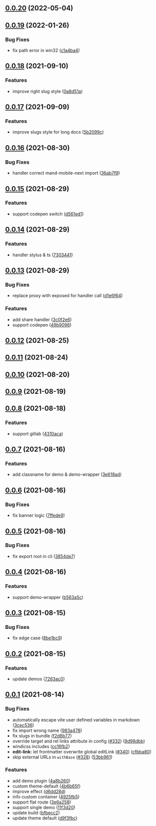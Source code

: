 ## [0.0.20](https://github.com/zouhangwithsweet/fisand-doc/compare/v0.0.19...v0.0.20) (2022-05-04)

## [0.0.19](https://github.com/zouhangwithsweet/fisand-doc/compare/v0.0.18...v0.0.19) (2022-01-26)

### Bug Fixes

- fix path error in win32 ([c1a4ba4](https://github.com/zouhangwithsweet/fisand-doc/commit/c1a4ba4966032ea0c9210ec24191307676f8b7a6))

## [0.0.18](https://github.com/zouhangwithsweet/fisand-doc/compare/v0.0.17...v0.0.18) (2021-09-10)

### Features

- improve right slug style ([0a8d51a](https://github.com/zouhangwithsweet/fisand-doc/commit/0a8d51a0d5cad7bb479fe02d865d822eef79e16a))

## [0.0.17](https://github.com/zouhangwithsweet/fisand-doc/compare/v0.0.16...v0.0.17) (2021-09-09)

### Features

- improve slugs style for long docs ([5b2099c](https://github.com/zouhangwithsweet/fisand-doc/commit/5b2099caf5c3f2bcf7ebc1e9c92affbf3a43b708))

## [0.0.16](https://github.com/zouhangwithsweet/fisand-doc/compare/v0.0.15...v0.0.16) (2021-08-30)

### Bug Fixes

- handler correct mand-mobile-next import ([36ab7f9](https://github.com/zouhangwithsweet/fisand-doc/commit/36ab7f9e3a9178f79a507bda39c299797b187354))

## [0.0.15](https://github.com/zouhangwithsweet/fisand-doc/compare/v0.0.14...v0.0.15) (2021-08-29)

### Features

- support codepen switch ([d561ed1](https://github.com/zouhangwithsweet/fisand-doc/commit/d561ed1615c81554dcbfd8925f90a9e6bd0f1498))

## [0.0.14](https://github.com/zouhangwithsweet/fisand-doc/compare/v0.0.13...v0.0.14) (2021-08-29)

### Features

- handler stylus & ts ([7303441](https://github.com/zouhangwithsweet/fisand-doc/commit/7303441869e29c846358702c75d98d60f48b4b7f))

## [0.0.13](https://github.com/zouhangwithsweet/fisand-doc/compare/v0.0.12...v0.0.13) (2021-08-29)

### Bug Fixes

- replace proxy with exposed for handler call ([d1e6f64](https://github.com/zouhangwithsweet/fisand-doc/commit/d1e6f64c6d218f5b48c731a6ee0335663596aea9))

### Features

- add share handler ([3c0f2e6](https://github.com/zouhangwithsweet/fisand-doc/commit/3c0f2e6f2746ade84507b50fb314c02fe7de21bb))
- support codepen ([49b9096](https://github.com/zouhangwithsweet/fisand-doc/commit/49b9096d6a57effc150cd60e931573928f007ff1))

## [0.0.12](https://github.com/zouhangwithsweet/fisand-doc/compare/v0.0.11...v0.0.12) (2021-08-25)

## [0.0.11](https://github.com/zouhangwithsweet/fisand-doc/compare/v0.0.10...v0.0.11) (2021-08-24)

## [0.0.10](https://github.com/zouhangwithsweet/fisand-doc/compare/v0.0.9...v0.0.10) (2021-08-20)

## [0.0.9](https://github.com/zouhangwithsweet/fisand-doc/compare/v0.0.8...v0.0.9) (2021-08-19)

## [0.0.8](https://github.com/vuejs/vitepress/compare/v0.0.7...v0.0.8) (2021-08-18)

### Features

- support gitlab ([4310aca](https://github.com/vuejs/vitepress/commit/4310aca3a4e30560cddb001a6600c2c5562dd2e5))

## [0.0.7](https://github.com/vuejs/vitepress/compare/v0.0.6...v0.0.7) (2021-08-16)

### Features

- add classname for demo & demo-wrapper ([3e618ad](https://github.com/vuejs/vitepress/commit/3e618adc0ba3161ccfe806a7d2f7931bf7916388))

## [0.0.6](https://github.com/vuejs/vitepress/compare/v0.0.5...v0.0.6) (2021-08-16)

### Bug Fixes

- fix banner logic ([7ffede9](https://github.com/vuejs/vitepress/commit/7ffede92188d3d1bcbf3d87698f69b0a6f41cd97))

## [0.0.5](https://github.com/vuejs/vitepress/compare/v0.0.4...v0.0.5) (2021-08-16)

### Bug Fixes

- fix export root in cli ([3854de7](https://github.com/vuejs/vitepress/commit/3854de7f7b910725126209c1b1b1f9af9f6aabf5))

## [0.0.4](https://github.com/vuejs/vitepress/compare/v0.0.3...v0.0.4) (2021-08-16)

### Features

- support demo-wrapper ([b563a5c](https://github.com/vuejs/vitepress/commit/b563a5cc9babdc084a4572337b00f656beda0fb1))

## [0.0.3](https://github.com/vuejs/vitepress/compare/v0.0.2...v0.0.3) (2021-08-15)

### Bug Fixes

- fix edge case ([8be1bc9](https://github.com/vuejs/vitepress/commit/8be1bc9a6e2f49a5e275f60797802feaa4cf0476))

## [0.0.2](https://github.com/vuejs/vitepress/compare/v0.0.1...v0.0.2) (2021-08-15)

### Features

- update demos ([7263ac0](https://github.com/vuejs/vitepress/commit/7263ac08b6413c75ac5f0878d86babcfd629e389))

## [0.0.1](https://github.com/vuejs/vitepress/compare/v0.15.5...v0.0.1) (2021-08-14)

### Bug Fixes

- automatically escape vite user defined variables in markdown ([3cec536](https://github.com/vuejs/vitepress/commit/3cec536c1f3d5d027ee16cd0629f84461e565096))
- fix import wrong name ([983a478](https://github.com/vuejs/vitepress/commit/983a4789c62eafbcac8ae3d3b809001b77dc5f60))
- fix slugs in bundle ([f2d8b77](https://github.com/vuejs/vitepress/commit/f2d8b7779a7d0f05bc3490b62629666a8c47530b))
- override target and rel links attribute in config ([#332](https://github.com/vuejs/vitepress/issues/332)) ([9d98dbb](https://github.com/vuejs/vitepress/commit/9d98dbbe60d477a78d6dc0e80d16fdddedcd4ed5))
- windicss includes ([cc16fb2](https://github.com/vuejs/vitepress/commit/cc16fb262d981fb93672aa0534289367432969c1))
- **edit-link:** let frontmatter overwrite global editLink ([#340](https://github.com/vuejs/vitepress/issues/340)) ([cfbba80](https://github.com/vuejs/vitepress/commit/cfbba80a0a6e33bcb2ca3d4450fb9624dcd6d140))
- skip external URLs in `withBase` ([#328](https://github.com/vuejs/vitepress/issues/328)) ([53bb961](https://github.com/vuejs/vitepress/commit/53bb961a925cbafe53730450c5b069e255b54e03))

### Features

- add demo plugin ([4a8b260](https://github.com/vuejs/vitepress/commit/4a8b260ccf4fe7f5f03146d87cec7c72feac89b4))
- custom theme-default ([4b6b65f](https://github.com/vuejs/vitepress/commit/4b6b65f48cae85d204a6e88b9fad2c6a8c4c00b6))
- improve effect ([d6dd28d](https://github.com/vuejs/vitepress/commit/d6dd28d808c76a6f6edd00ca6edcd7b024670eb4))
- info custom container ([4925fb5](https://github.com/vuejs/vitepress/commit/4925fb5c29c59b7e17d050ab4346f71afc0463cd))
- support flat route ([3e6a258](https://github.com/vuejs/vitepress/commit/3e6a25821fffac9471d721d328de770f78f4e49e))
- support single demo ([11f3d20](https://github.com/vuejs/vitepress/commit/11f3d2010f737c3bdad7a249cd6497f6c0bbbf29))
- update build ([bfbecc2](https://github.com/vuejs/vitepress/commit/bfbecc232bc10634561ca490aeb0ee7cb3c5a06c))
- update theme default ([d9f3fbc](https://github.com/vuejs/vitepress/commit/d9f3fbcd227bd9326dea5937e9dea1a8b31cd55a))
